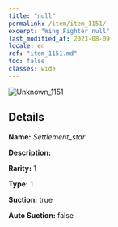 ```yaml
---
title: "null"
permalink: /item/item_1151/
excerpt: "Wing Fighter null"
last_modified_at: 2023-08-09
locale: en
ref: "item_1151.md"
toc: false
classes: wide
---
```



 ![Unknown_1151](/images/item/Settlement_star_p.png)



## Details

 **Name:** *Settlement_star* 

 **Description:** 

 **Rarity:** 1 

 **Type:** 1 

 **Suction:** true 

 **Auto Suction:** false 


